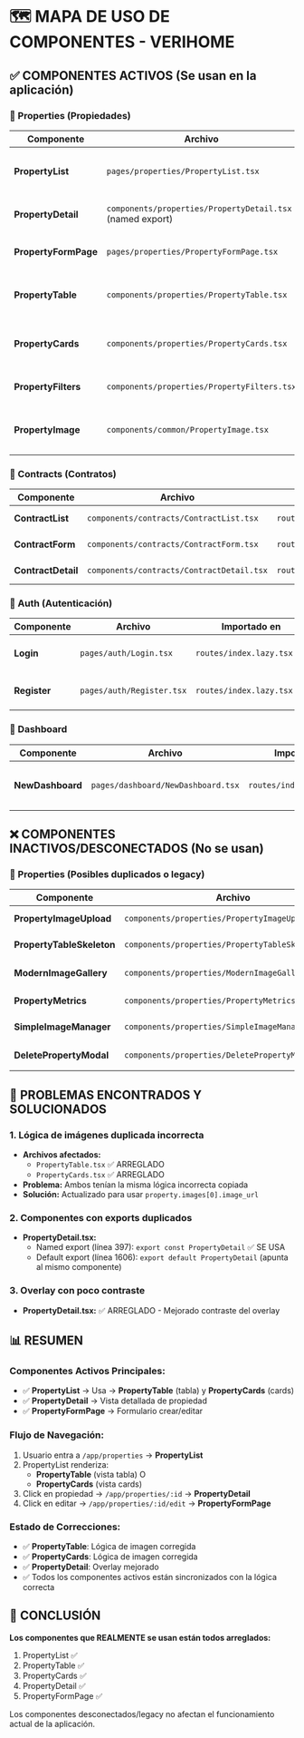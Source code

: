 # 🗺️ MAPA DE USO DE COMPONENTES - VERIHOME

## ✅ COMPONENTES ACTIVOS (Se usan en la aplicación)

### 📂 Properties (Propiedades)
| Componente | Archivo | Importado en | Estado |
|------------|---------|--------------|--------|
| **PropertyList** | `pages/properties/PropertyList.tsx` | `routes/index.lazy.tsx:21` | ✅ ACTIVO - Se usa como lista principal |
| **PropertyDetail** | `components/properties/PropertyDetail.tsx` (named export) | `routes/index.lazy.tsx:23` | ✅ ACTIVO - Se usa para ver detalles |
| **PropertyFormPage** | `pages/properties/PropertyFormPage.tsx` | `routes/index.lazy.tsx:22` | ✅ ACTIVO - Se usa para crear/editar |
| **PropertyTable** | `components/properties/PropertyTable.tsx` | `pages/properties/PropertyList.tsx:56` | ✅ ACTIVO - Se usa en PropertyList (vista tabla) |
| **PropertyCards** | `components/properties/PropertyCards.tsx` | `pages/properties/PropertyList.tsx:55` | ✅ ACTIVO - Se usa en PropertyList (vista cards) |
| **PropertyFilters** | `components/properties/PropertyFilters.tsx` | `pages/properties/PropertyList.tsx:54` | ✅ ACTIVO - Se usa para filtros |
| **PropertyImage** | `components/common/PropertyImage.tsx` | Múltiples lugares | ✅ ACTIVO - Componente de imagen reutilizable |

### 📂 Contracts (Contratos)
| Componente | Archivo | Importado en | Estado |
|------------|---------|--------------|--------|
| **ContractList** | `components/contracts/ContractList.tsx` | `routes/index.lazy.tsx:24` | ✅ ACTIVO |
| **ContractForm** | `components/contracts/ContractForm.tsx` | `routes/index.lazy.tsx:25` | ✅ ACTIVO |
| **ContractDetail** | `components/contracts/ContractDetail.tsx` | `routes/index.lazy.tsx:26` | ✅ ACTIVO |

### 📂 Auth (Autenticación)
| Componente | Archivo | Importado en | Estado |
|------------|---------|--------------|--------|
| **Login** | `pages/auth/Login.tsx` | `routes/index.lazy.tsx:16` | ✅ ACTIVO - Cargado inmediatamente |
| **Register** | `pages/auth/Register.tsx` | `routes/index.lazy.tsx:17` | ✅ ACTIVO - Cargado inmediatamente |

### 📂 Dashboard
| Componente | Archivo | Importado en | Estado |
|------------|---------|--------------|--------|
| **NewDashboard** | `pages/dashboard/NewDashboard.tsx` | `routes/index.lazy.tsx:20` | ✅ ACTIVO - Dashboard principal |

## ❌ COMPONENTES INACTIVOS/DESCONECTADOS (No se usan)

### 📂 Properties (Posibles duplicados o legacy)
| Componente | Archivo | Razón |
|------------|---------|-------|
| **PropertyImageUpload** | `components/properties/PropertyImageUpload.tsx` | ⚠️ Reemplazado por EnhancedPropertyImageUpload |
| **PropertyTableSkeleton** | `components/properties/PropertyTableSkeleton.tsx` | ⚠️ Se usa internamente en PropertyTable (activo indirecto) |
| **ModernImageGallery** | `components/properties/ModernImageGallery.tsx` | ❓ Puede estar en uso en PropertyDetail |
| **PropertyMetrics** | `components/properties/PropertyMetrics.tsx` | ❌ NO encontrado en rutas principales |
| **SimpleImageManager** | `components/properties/SimpleImageManager.tsx` | ❌ NO encontrado en rutas principales |
| **DeletePropertyModal** | `components/properties/DeletePropertyModal.tsx` | ❓ Posiblemente usado internamente |

## 🔄 PROBLEMAS ENCONTRADOS Y SOLUCIONADOS

### 1. **Lógica de imágenes duplicada incorrecta**
- **Archivos afectados:**
  - `PropertyTable.tsx` ✅ ARREGLADO
  - `PropertyCards.tsx` ✅ ARREGLADO
- **Problema:** Ambos tenían la misma lógica incorrecta copiada
- **Solución:** Actualizado para usar `property.images[0].image_url`

### 2. **Componentes con exports duplicados**
- **PropertyDetail.tsx:**
  - Named export (línea 397): `export const PropertyDetail` ✅ SE USA
  - Default export (línea 1606): `export default PropertyDetail` (apunta al mismo componente)

### 3. **Overlay con poco contraste**
- **PropertyDetail.tsx:** ✅ ARREGLADO - Mejorado contraste del overlay

## 📊 RESUMEN

### Componentes Activos Principales:
- ✅ **PropertyList** → Usa → **PropertyTable** (tabla) y **PropertyCards** (cards)
- ✅ **PropertyDetail** → Vista detallada de propiedad
- ✅ **PropertyFormPage** → Formulario crear/editar

### Flujo de Navegación:
1. Usuario entra a `/app/properties` → **PropertyList**
2. PropertyList renderiza:
   - **PropertyTable** (vista tabla) O
   - **PropertyCards** (vista cards)
3. Click en propiedad → `/app/properties/:id` → **PropertyDetail**
4. Click en editar → `/app/properties/:id/edit` → **PropertyFormPage**

### Estado de Correcciones:
- ✅ **PropertyTable**: Lógica de imagen corregida
- ✅ **PropertyCards**: Lógica de imagen corregida  
- ✅ **PropertyDetail**: Overlay mejorado
- ✅ Todos los componentes activos están sincronizados con la lógica correcta

## 🎯 CONCLUSIÓN

**Los componentes que REALMENTE se usan están todos arreglados:**
1. PropertyList ✅
2. PropertyTable ✅
3. PropertyCards ✅
4. PropertyDetail ✅
5. PropertyFormPage ✅

Los componentes desconectados/legacy no afectan el funcionamiento actual de la aplicación.